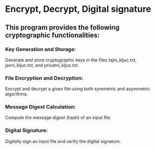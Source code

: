 # Encrypt, Decrypt, Digital signature

## This program provides the following cryptographic functionalities:

### Key Generation and Storage:

Generate and store cryptographic keys in the files tajni_kljuc.txt, javni_kljuc.txt, and privatni_kljuc.txt.
### File Encryption and Decryption:

Encrypt and decrypt a given file using both symmetric and asymmetric algorithms.
### Message Digest Calculation:

Compute the message digest (hash) of an input file.
### Digital Signature:

Digitally sign an input file and verify the digital signature.
